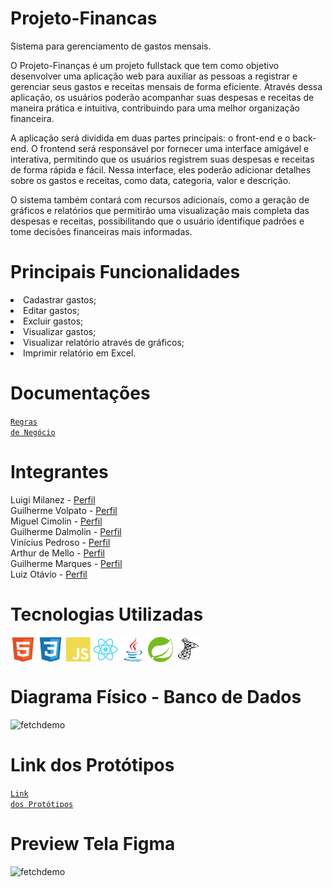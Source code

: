 # Projeto-Financas
Sistema para gerenciamento de gastos mensais.

O Projeto-Finanças é um projeto fullstack que tem como objetivo desenvolver uma aplicação web para auxiliar as pessoas a registrar e gerenciar seus gastos e receitas mensais de forma eficiente. Através dessa aplicação, os usuários poderão acompanhar suas despesas e receitas de maneira prática e intuitiva, contribuindo para uma melhor organização financeira.

A aplicação será dividida em duas partes principais: o front-end e o back-end. O frontend será responsável por fornecer uma interface amigável e interativa, permitindo que os usuários registrem suas despesas e receitas de forma rápida e fácil. Nessa interface, eles poderão adicionar detalhes sobre os gastos e receitas, como data, categoria, valor e descrição.

O sistema também contará com recursos adicionais, como a geração de gráficos e relatórios que permitirão uma visualização mais completa das despesas e receitas, possibilitando que o usuário identifique padrões e tome decisões financeiras mais informadas.

# Principais Funcionalidades
<li>Cadastrar gastos;</li>
<li>Editar gastos;</li>
<li>Excluir gastos;</li>
<li>Visualizar gastos;</li>
<li>Visualizar relatório através de gráficos;</li>
<li>Imprimir relatório em Excel.</li>

# Documentações
<code>[Regras de Negócio](https://github.com/luigimilanez/Projeto-Financas/blob/testes/Docs/regrasNegocio.txt)</code>

# Integrantes
Luigi Milanez - [Perfil](https://github.com/luigimilanez)<br>
Guilherme Volpato - [Perfil](https://github.com/GuilhermeVolpato)<br>
Miguel Cimolin - [Perfil](https://github.com/miguelcimolin)<br>
Guilherme Dalmolin - [Perfil](https://github.com/GuiDalmolin)<br>
Vinícius Pedroso - [Perfil](https://github.com/viniciusmilanez)<br>
Arthur de Mello - [Perfil](https://github.com/ArthurDMello)<br>
Guilherme Marques - [Perfil](https://github.com/GuilhermeMSilveira)<br>
Luiz Otávio - [Perfil](https://github.com/luizotavio-vieira)

# Tecnologias Utilizadas
<div>
    <img align="center" alt="HTML" height="40" width="40" src="https://raw.githubusercontent.com/devicons/devicon/master/icons/html5/html5-original.svg">
    <img align="center" alt="CSS" height="40" width="40" src="https://raw.githubusercontent.com/devicons/devicon/master/icons/css3/css3-original.svg">
    <img align="center" alt="JS" height="40" width="40" src="https://raw.githubusercontent.com/devicons/devicon/master/icons/javascript/javascript-plain.svg">
    <img align="center" alt="REACT" height="40" width="40" src="https://raw.githubusercontent.com/devicons/devicon/master/icons/react/react-original.svg">
    <img align="center" alt="JAVA" height="40" width="40" src="https://raw.githubusercontent.com/devicons/devicon/master/icons/java/java-original.svg">
    <img align="center" alt="SPRINGBOOT" height="40" width="40" src="https://raw.githubusercontent.com/devicons/devicon/master/icons/spring/spring-original.svg">
    <img align="center" alt="SQL_SERVER" height="40" width="40" src="https://raw.githubusercontent.com/devicons/devicon/master/icons/microsoftsqlserver/microsoftsqlserver-plain.svg">
</div>

# Diagrama Físico - Banco de Dados
![fetchdemo](https://github.com/luigimilanez/Projeto-Financas/assets/89088603/8cf1048a-64f4-42a0-896a-c4a8b9893a6e)

# Link dos Protótipos
<code>[Link dos Protótipos](https://www.figma.com/file/MVENHPKiW3hbVP2YcrOlwu/Projeto-BackEnd---Finan%C3%A7as?type=design&node-id=0-1&mode=design&t=w0YHmROMTSNQO5Uf-0)</code>

# Preview Tela Figma
![fetchdemo](https://github.com/luigimilanez/Projeto-Financas/assets/89088603/1fa4faf4-b5f7-4500-96b3-e33e2b3b3ded)
